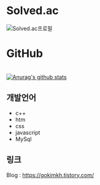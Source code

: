 # Solved.ac <br>
![Solved.ac프로필](http://mazassumnida.wtf/api/v2/generate_badge?boj=gokimkq123)
# GitHub 
<br> [![Anurag's github stats](https://github-readme-stats.vercel.app/api?username=gokimkq123&show_icons=true&theme=dark)](https://github.com/gokimkq123/github-readme-stats)


## 개발언어
* c++
* htm
* css
* javascript
* MySql

## 링크
Blog : https://gokimkh.tistory.com/
